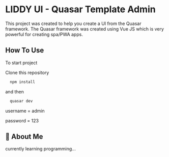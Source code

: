 
# LIDDY UI - Quasar Template Admin
This project was created to help you create a UI from the Quasar framework. The Quasar framework was created using Vue JS which is very powerful for creating spa/PWA apps.



## How To Use

To start project

Clone this repository

```bash
  npm install
```
and then

```bash
  quasar dev
```

username = admin

password = 123

## 🚀 About Me
currently learning programming...

